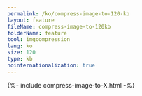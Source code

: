 ```yaml
---
permalink: /ko/compress-image-to-120-kb
layout: feature
fileName: compress-image-to-120kb
folderName: feature
tool: imgcompression
lang: ko
size: 120
type: kb
nointernationalization: true
---
```

{%- include compress-image-to-X.html -%}       
